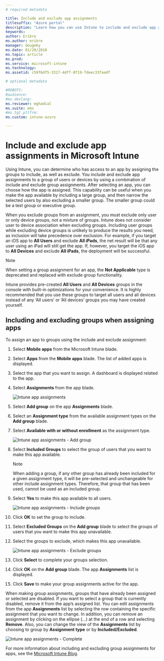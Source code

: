 ```yaml
---
# required metadata

title: Include and exclude app assignments
titlesuffix: "Azure portal"
description: "Learn how you can use Intune to include and exclude app assignments."
keywords:
author: Erikre
ms.author: erikre
manager: dougeby
ms.date: 01/29/2018
ms.topic: article
ms.prod:
ms.service: microsoft-intune
ms.technology:
ms.assetid: c59f6df5-3317-4dff-8f19-fdeec33faedf

# optional metadata

#ROBOTS:
#audience:
#ms.devlang:
ms.reviewer: mghadial
ms.suite: ems
#ms.tgt_pltfrm:
ms.custom: intune-azure

---
```


# Include and exclude app assignments in Microsoft Intune

Using Intune, you can determine who has access to an app by assigning the groups to include, as well as exclude. You include and exclude app assignments to a group of users or devices by using a combination of include and exclude group assignments. After selecting an app, you can choose how the app is assigned. This capability can be useful when you make the app available by including a large group, and then narrow the selected users by also excluding a smaller group. The smaller group could be a test group or executive group. 

When you exclude groups from an assignment, you must exclude only user or only device groups, not a mixture of groups. Intune does not consider user to device association when excluding groups. Including user groups while excluding device groups is unlikely to produce the results you need, as inclusion will take precedence over exclusion. For example, if you target an iOS app to **All Users** and exclude **All iPads**, the net result will be that any user using an iPad will still get the app. If, however, you target the iOS app to **All Devices** and exclude **All iPads**, the deployment will be successful.  

>[!NOTE]
>When setting a group assignment for an app, the **Not Applicable** type is deprecated and replaced with exclude group functionality. 
>
>Intune provides pre-created **All Users** and **All Devices** groups in the console with built-in optimizations for your convenience. It is highly recommended that you use these groups to target all users and all devices instead of any ‘All users’ or ’All devices’ groups you may have created yourself.  

## Including and excluding groups when assigning apps 
To assign an app to groups using the include and exclude assignment:
1. Select **Mobile apps** from the Microsoft Intune blade.
2. Select **Apps** from the **Mobile apps** blade. The list of added apps is displayed.
3. Select the app that you want to assign. A dashboard is displayed related to the app. 
4. Select **Assignments** from the app blade. 

    ![Intune app assignments](./media/apps-inc-exl-01.png)
5. Select **Add group** on the app **Assignments** blade. 
6. Select an **Assignment type** from the available assignment types on the **Add group** blade.
7. Select **Available with or without enrollment** as the assignment type.

    ![Intune app assignments - Add group](./media/apps-inc-exl-02.png)
8. Select **Included Groups** to select the group of users that you want to make this app available.

    >[!NOTE]
    >When adding a group, if any other group has already been included for a given assignment type, it will be pre-selected and unchangeable for other include assignment types. Therefore, that group that has been used, cannot be used as an included group.

9. Select **Yes** to make this app available to all users.

    ![Intune app assignments - Include groups](./media/apps-inc-exl-03.png)
10. Click **OK** to set the group to include.
11. Select **Excluded Groups** on the **Add group** blade to select the groups of users that you want to make this app unavailable. 
12. Select the groups to exclude, which makes this app unavailable.

    ![Intune app assignments - Exclude groups](./media/apps-inc-exl-04.png)
13. Click **Select** to complete your groups selection.
14. Click **OK** on the **Add group** blade. The app **Assignments** list is displayed.
15. Click **Save** to make your group assignments active for the app.

When making group assignments, groups that have already been assigned or selected are disabled. If you want to select a group that is currently disabled, remove it from the app’s assigned list. You can edit assignments from the app **Assignments** list by selecting the row containing the specific assignment that you want to change. In addition, you can remove an assignment by clicking on the ellipse (…) at the end of a row and selecting **Remove**. Also, you can change the view of the **Assignments** list by choosing to group by **Assignment type** or by **Included/Excluded**.

![Intune app assignments - Complete](./media/apps-inc-exl-05.png)

For more information about including and excluding group assignments for apps, see the [Microsoft Intune Blog](https://aka.ms/new_app_assignment_process).
